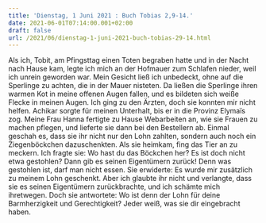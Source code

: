 ```yaml
---
title: 'Dienstag, 1 Juni 2021 : Buch Tobias 2,9-14.'
date: 2021-06-01T07:14:00.001+02:00
draft: false
url: /2021/06/dienstag-1-juni-2021-buch-tobias-29-14.html
---
```


Als ich, Tobit, am Pfingsttag einen Toten begraben hatte und in der Nacht nach Hause kam, legte ich mich an der Hofmauer zum Schlafen nieder, weil ich unrein geworden war. Mein Gesicht ließ ich unbedeckt, ohne auf die Sperlinge zu achten, die in der Mauer nisteten. Da ließen die Sperlinge ihren warmen Kot in meine offenen Augen fallen, und es bildeten sich weiße Flecke in meinen Augen. Ich ging zu den Ärzten, doch sie konnten mir nicht helfen. Achikar sorgte für meinen Unterhalt, bis er in die Provinz Elymaïs zog. Meine Frau Hanna fertigte zu Hause Webarbeiten an, wie sie Frauen zu machen pflegen, und lieferte sie dann bei den Bestellern ab. Einmal geschah es, dass sie ihr nicht nur den Lohn zahlten, sondern auch noch ein Ziegenböckchen dazuschenkten. Als sie heimkam, fing das Tier an zu meckern. Ich fragte sie: Wo hast du das Böckchen her? Es ist doch nicht etwa gestohlen? Dann gib es seinen Eigentümern zurück! Denn was gestohlen ist, darf man nicht essen. Sie erwiderte: Es wurde mir zusätzlich zu meinem Lohn geschenkt. Aber ich glaubte ihr nicht und verlangte, dass sie es seinen Eigentümern zurückbrachte, und ich schämte mich ihretwegen. Doch sie antwortete: Wo ist denn der Lohn für deine Barmherzigkeit und Gerechtigkeit? Jeder weiß, was sie dir eingebracht haben.